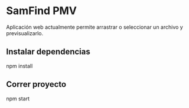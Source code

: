 # SamFind PMV

Aplicación web actualmente permite arrastrar o seleccionar un archivo y previsualizarlo.

## Instalar dependencias

npm install

## Correr proyecto

npm start
